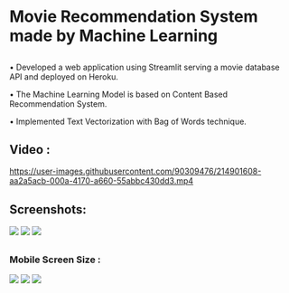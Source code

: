 
<h1>Movie Recommendation System  made by Machine Learning</h1>

<div>
  <h2></h2>
  <h2></h2>
<p>• Developed a web application using Streamlit serving a movie database API and deployed on Heroku.</p>
<p>• The Machine Learning Model is based on Content Based Recommendation System.</p>
<p>• Implemented Text Vectorization with Bag of Words technique.</p>
</div>


  <h2></h2>
  <h2></h2>


<h2>Video : </h2>


https://user-images.githubusercontent.com/90309476/214901608-aa2a5acb-000a-4170-a660-55abbc430dd3.mp4



  <h2></h2>
  <h2></h2>
  
  
<h2>Screenshots: </h2>


![](https://github.com/Abhiram-Laha/Movie-Recommendation-System-/blob/main/ScreenShots/1.png)
![](https://github.com/Abhiram-Laha/Movie-Recommendation-System-/blob/main/ScreenShots/2.png)
![](https://github.com/Abhiram-Laha/Movie-Recommendation-System-/blob/main/ScreenShots/3.png)


  <h2></h2>
  <h2></h2>
  
  
<h3> Mobile Screen Size : </h3>

![](https://github.com/Abhiram-Laha/Movie-Recommendation-System-/blob/main/ScreenShots/p1.png)
![](https://github.com/Abhiram-Laha/Movie-Recommendation-System-/blob/main/ScreenShots/p2.png)
![](https://github.com/Abhiram-Laha/Movie-Recommendation-System-/blob/main/ScreenShots/p3.png)
